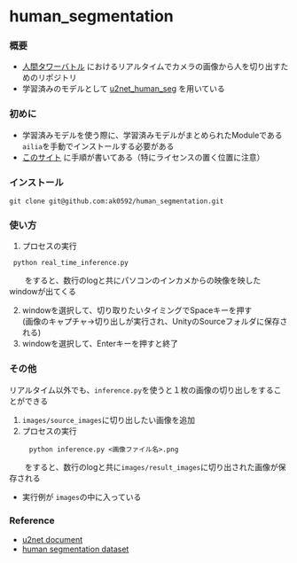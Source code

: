 # human_segmentation
### 概要
- [人間タワーバトル](https://github.com/ak0592/unilab-tower-battle) におけるリアルタイムでカメラの画像から人を切り出すためのリポジトリ
- 学習済みのモデルとして [u2net_human_seg](https://github.com/axinc-ai/ailia-models/tree/master/image_segmentation/u2net-human-seg) を用いている  

### 初めに
- 学習済みモデルを使う際に、学習済みモデルがまとめられたModuleである `ailia`を手動でインストールする必要がある  
- [このサイト](https://medium.com/axinc/ailia-sdk-チュートリアル-python-28379dbc9649) に手順が書いてある（特にライセンスの置く位置に注意）
### インストール
```shell
git clone git@github.com:ak0592/human_segmentation.git
```
### 使い方
1. プロセスの実行  
```shell
 python real_time_inference.py
```
　　をすると、数行のlogと共にパソコンのインカメからの映像を映したwindowが出てくる  

2. windowを選択して、切り取りたいタイミングでSpaceキーを押す  
(画像のキャプチャ→切り出しが実行され、UnityのSourceフォルダに保存される)
3. windowを選択して、Enterキーを押すと終了

### その他
リアルタイム以外でも、`inference.py`を使うと１枚の画像の切り出しをすることができる
1. `images/source_images`に切り出したい画像を追加
2. プロセスの実行
```shell
     python inference.py <画像ファイル名>.png
```
　　をすると、数行のlogと共に`images/result_images`に切り出された画像が保存される
- 実行例が `images`の中に入っている
### Reference
- [u2net document](https://github.com/NathanUA/U-2-Net)
- [human segmentation dataset](https://github.com/VikramShenoy97/Human-Segmentation-Dataset)
